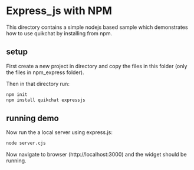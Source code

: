 #  Express_js with NPM

This directory contains a simple nodejs based sample which demonstrates how to use quikchat by installing from npm.

## setup
First create a new project in directory and copy the files in this folder (only the files in npm_express folder).

Then in that directory run:

```bash
npm init
npm install quikchat expressjs
```

## running demo

Now run the a local server using express.js:

```bash
node server.cjs
```

Now navigate to browser (http://localhost:3000) and the widget should be running.



